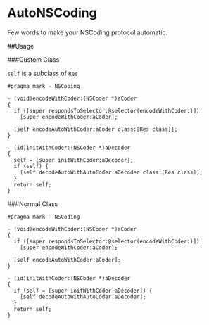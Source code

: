 AutoNSCoding
============

Few words to make your NSCoding protocol automatic.


##Usage

###Custom Class

`self` is a subclass of `Res`

```objc
#pragma mark - NSCoping

- (void)encodeWithCoder:(NSCoder *)aCoder
{
  if ([super respondsToSelector:@selector(encodeWithCoder:)])
    [super encodeWithCoder:aCoder];
  
  [self encodeAutoWithCoder:aCoder class:[Res class]];
}

- (id)initWithCoder:(NSCoder *)aDecoder
{
  self = [super initWithCoder:aDecoder];
  if (self) {
    [self decodeAutoWithAutoCoder:aDecoder class:[Res class]];
  }
  return self;
}
```

###Normal Class


```objc
#pragma mark - NSCoding

- (void)encodeWithCoder:(NSCoder *)aCoder
{
  if ([super respondsToSelector:@selector(encodeWithCoder:)])
    [super encodeWithCoder:aCoder];
  
  [self encodeAutoWithCoder:aCoder];
}

- (id)initWithCoder:(NSCoder *)aDecoder
{
  if (self = [super initWithCoder:aDecoder]) {
    [self decodeAutoWithAutoCoder:aDecoder];
  }
  return self;
}
```